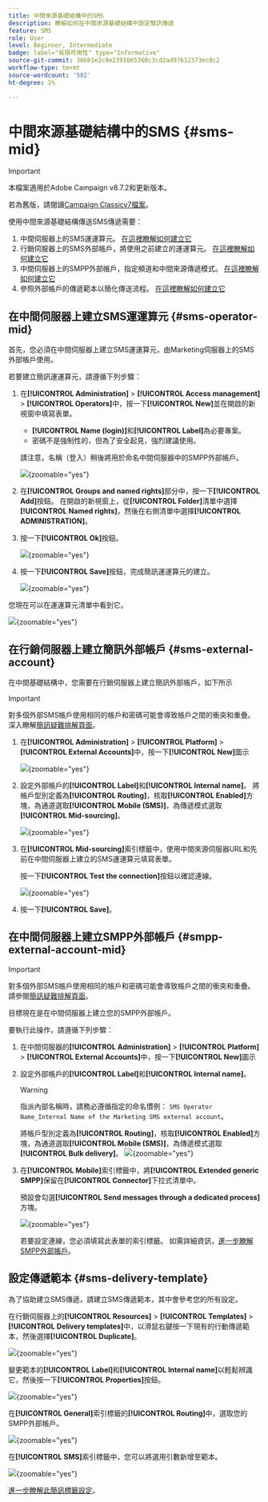 ```yaml
---
title: 中間來源基礎結構中的SMS
description: 瞭解如何在中間來源基礎結構中設定簡訊傳遞
feature: SMS
role: User
level: Beginner, Intermediate
badge: label="有限可用性" type="Informative"
source-git-commit: 36bb1e2c9e2391065360c3cd2ad97612373ec0c2
workflow-type: tm+mt
source-wordcount: '582'
ht-degree: 1%

---
```



# 中間來源基礎結構中的SMS {#sms-mid}

>[!IMPORTANT]
>
>本檔案適用於Adobe Campaign v8.7.2和更新版本。
>
>若為舊版，請閱讀[Campaign Classicv7檔案](https://experienceleague.adobe.com/zh-hant/docs/campaign-classic/using/sending-messages/sending-messages-on-mobiles/sms-set-up/sms-set-up)。

使用中間來源基礎結構傳送SMS傳遞需要：

1. 中間伺服器上的SMS運運算元。 [在這裡瞭解如何建立它](#sms-operator-mid)
1. 行銷伺服器上的SMS外部帳戶，將使用之前建立的運運算元。 [在這裡瞭解如何建立它](#sms-external-account)
1. 中間伺服器上的SMPP外部帳戶，指定頻道和中間來源傳遞模式。 [在這裡瞭解如何建立它](#smpp-external-account-mid)
1. 參照外部帳戶的傳遞範本以簡化傳送流程。 [在這裡瞭解如何建立它](#sms-delivery-template)

## 在中間伺服器上建立SMS運運算元 {#sms-operator-mid}

首先，您必須在中間伺服器上建立SMS運運算元，由Marketing伺服器上的SMS外部帳戶使用。

若要建立簡訊運運算元，請遵循下列步驟：

1. 在&#x200B;**[!UICONTROL Administration]** > **[!UICONTROL Access management]** > **[!UICONTROL Operators]**&#x200B;中，按一下&#x200B;**[!UICONTROL New]**&#x200B;並在開啟的新視窗中填寫表單。

   * **[!UICONTROL Name (login)]**&#x200B;和&#x200B;**[!UICONTROL Label]**&#x200B;為必要專案。
   * 密碼不是強制性的，但為了安全起見，強烈建議使用。

   請注意，名稱（登入）稍後將用於命名中間伺服器中的SMPP外部帳戶。

   ![](assets/smsoperator_mid.png){zoomable="yes"}

1. 在&#x200B;**[!UICONTROL Groups and named rights]**&#x200B;部分中，按一下&#x200B;**[!UICONTROL Add]**&#x200B;按鈕。
在開啟的新視窗上，從&#x200B;**[!UICONTROL Folder]**&#x200B;清單中選擇&#x200B;**[!UICONTROL Named rights]**，然後在右側清單中選擇&#x200B;**[!UICONTROL ADMINISTRATION]**。

1. 按一下&#x200B;**[!UICONTROL Ok]**&#x200B;按鈕。

   ![](assets/smsoperator_rights.png){zoomable="yes"}

1. 按一下&#x200B;**[!UICONTROL Save]**&#x200B;按鈕，完成簡訊運運算元的建立。

   ![](assets/smsoperator_save.png){zoomable="yes"}

您現在可以在運運算元清單中看到它。

![](assets/smsoperator_list.png){zoomable="yes"}

## 在行銷伺服器上建立簡訊外部帳戶 {#sms-external-account}

在中間基礎結構中，您需要在行銷伺服器上建立簡訊外部帳戶，如下所示

>[!IMPORTANT]
>
>對多個外部SMS帳戶使用相同的帳戶和密碼可能會導致帳戶之間的衝突和重疊。 深入瞭解[簡訊疑難排解頁面](smpp-connection.md#sms-troubleshooting)。

1. 在&#x200B;**[!UICONTROL Administration]** > **[!UICONTROL Platform]** > **[!UICONTROL External Accounts]**&#x200B;中，按一下&#x200B;**[!UICONTROL New]**&#x200B;圖示

   ![](assets/sms_extaccount.png){zoomable="yes"}

1. 設定外部帳戶的&#x200B;**[!UICONTROL Label]**&#x200B;和&#x200B;**[!UICONTROL Internal name]**。 將帳戶型別定義為&#x200B;**[!UICONTROL Routing]**，核取&#x200B;**[!UICONTROL Enabled]**&#x200B;方塊，為通道選取&#x200B;**[!UICONTROL Mobile (SMS)]**，為傳遞模式選取&#x200B;**[!UICONTROL Mid-sourcing]**。

   ![](assets/mid_smsextaccount.png){zoomable="yes"}

1. 在&#x200B;**[!UICONTROL Mid-sourcing]**&#x200B;索引標籤中，使用中間來源伺服器URL和先前在中間伺服器上建立的SMS運運算元填寫表單。

   按一下&#x200B;**[!UICONTROL Test the connection]**&#x200B;按鈕以確認連線。

   ![](assets/midtab_smsextaccount.png){zoomable="yes"}

1. 按一下&#x200B;**[!UICONTROL Save]**。

## 在中間伺服器上建立SMPP外部帳戶 {#smpp-external-account-mid}

>[!IMPORTANT]
>
>對多個外部SMS帳戶使用相同的帳戶和密碼可能會導致帳戶之間的衝突和重疊。 請參閱[簡訊疑難排解頁面](smpp-connection.md#sms-troubleshooting)。

目標現在是在中間伺服器上建立您的SMPP外部帳戶。

要執行此操作，請遵循下列步驟：

1. 在中間伺服器的&#x200B;**[!UICONTROL Administration]** > **[!UICONTROL Platform]** > **[!UICONTROL External Accounts]**&#x200B;中，按一下&#x200B;**[!UICONTROL New]**&#x200B;圖示

1. 設定外部帳戶的&#x200B;**[!UICONTROL Label]**&#x200B;和&#x200B;**[!UICONTROL Internal name]**。

   >[!WARNING]
   >
   >指派內部名稱時，請務必遵循指定的命名慣例： `SMS Operator Name_Internal Name of the Marketing SMS external account`。
   >

   將帳戶型別定義為&#x200B;**[!UICONTROL Routing]**，核取&#x200B;**[!UICONTROL Enabled]**&#x200B;方塊，為通道選取&#x200B;**[!UICONTROL Mobile (SMS)]**，為傳遞模式選取&#x200B;**[!UICONTROL Bulk delivery]**。
   ![](assets/mid_extaccount.png){zoomable="yes"}

1. 在&#x200B;**[!UICONTROL Mobile]**&#x200B;索引標籤中，將&#x200B;**[!UICONTROL Extended generic SMPP]**&#x200B;保留在&#x200B;**[!UICONTROL Connector]**&#x200B;下拉式清單中。

   預設會勾選&#x200B;**[!UICONTROL Send messages through a dedicated process]**&#x200B;方塊。

   ![](assets/sms_extaccount_connector.png){zoomable="yes"}

   若要設定連線，您必須填寫此表單的索引標籤。 如需詳細資訊，[進一步瞭解SMPP外部帳戶](smpp-external-account.md#smpp-connection-settings)。

## 設定傳遞範本 {#sms-delivery-template}

為了協助建立SMS傳遞，請建立SMS傳遞範本，其中會參考您的所有設定。

在行銷伺服器上的&#x200B;**[!UICONTROL Resources]** > **[!UICONTROL Templates]** > **[!UICONTROL Delivery templates]**&#x200B;中，以滑鼠右鍵按一下現有的行動傳遞範本，然後選擇&#x200B;**[!UICONTROL Duplicate]**。

![](assets/sms_template_duplicate.png){zoomable="yes"}

變更範本的&#x200B;**[!UICONTROL Label]**&#x200B;和&#x200B;**[!UICONTROL Internal name]**&#x200B;以輕鬆辨識它，然後按一下&#x200B;**[!UICONTROL Properties]**&#x200B;按鈕。

![](assets/sms_template_name.png){zoomable="yes"}

在&#x200B;**[!UICONTROL General]**&#x200B;索引標籤的&#x200B;**[!UICONTROL Routing]**&#x200B;中，選取您的SMPP外部帳戶。

![](assets/mid_template.png){zoomable="yes"}

在&#x200B;**[!UICONTROL SMS]**&#x200B;索引標籤中，您可以將選用引數新增至範本。

![](assets/sms_template_properties.png){zoomable="yes"}

[進一步瞭解此簡訊標籤設定](sms-delivery-settings.md)。